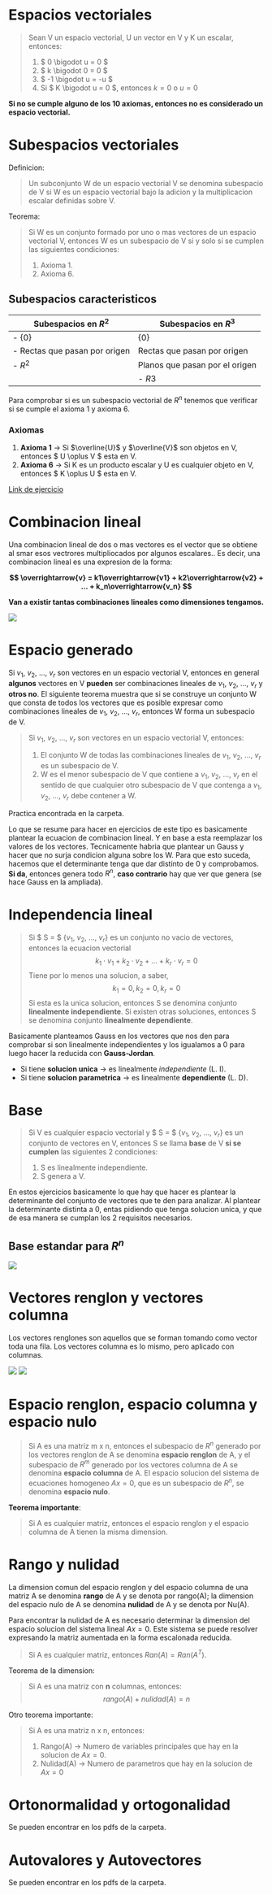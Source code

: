# Espacios vectoriales

> Sean V un espacio vectorial, U un vector en V y K un escalar, entonces:
> 1. $ 0 \bigodot u = 0 $
> 1. $ k \bigodot 0 = 0 $
> 1. $ -1 \bigodot u = -u $
> 1. Si $ K \bigodot u = 0 $, entonces $k = 0$ o $u=0$

**Si no se cumple alguno de los 10 axiomas, entonces no es considerado un espacio vectorial.**

# Subespacios vectoriales

Definicion: 

> Un subconjunto W de un espacio vectorial V se denomina subespacio de V si W es un espacio vectorial bajo la adicion y la multiplicacion escalar definidas sobre V.

Teorema: 

> Si W es un conjunto formado por uno o mas vectores de un espacio vectorial V, entonces W es un subespacio de V si y solo si se cumplen las siguientes condiciones:
> 1. Axioma 1.
> 1. Axioma 6.

## Subespacios caracteristicos

| Subespacios en $R^2$          | Subespacios en $R^3$           |
|-------------------------------|--------------------------------|
| - {0}                         | {0}                            |
| - Rectas que pasan por origen | Rectas que pasan por origen    |
| - $R^2$                       | Planos que pasan por el origen |
|                               | - $R3$                         |

Para comprobar si es un subespacio vectorial de $R^n$ tenemos que verificar si se cumple el axioma 1 y axioma 6.

### Axiomas

1) **Axioma 1** $\rightarrow$ Si $\overline{U}$ y $\overline{V}$ son objetos en V, entonces $ U \oplus V $ esta en V.
6) **Axioma 6** $\rightarrow$ Si K es un producto escalar y U es cualquier objeto en V, entonces $ K \oplus U $ esta en V.

[Link de ejercicio](https://www.youtube.com/watch?v=J1e7LnxkqPw&ab_channel=unicoos)

# Combinacion lineal

Una combinacion lineal de dos o mas vectores es el vector que se obtiene al smar esos vectrores multipliocados por algunos escalares.. Es decir, una combinacion lineal es una expresion de la forma:

**$$ \overrightarrow{v} = k1\overrightarrow{v1} + k2\overrightarrow{v2} + ... + k_n\overrightarrow{v_n} $$**

**Van a existir tantas combinaciones lineales como dimensiones tengamos.**

![](https://i.imgur.com/naqBH7S.png)

# Espacio generado

Si $v_1$, $v_2$, $...$, $v_r$ son vectores en un espacio vectorial V, entonces en general **algunos** vectores en V **pueden** ser combinaciones lineales de $v_1$, $v_2$, ..., $v_r$ y **otros no**. El siguiente teorema muestra que si se construye un conjunto W que consta de todos los vectores que es posible expresar como combinaciones lineales de $v_1$, $v_2$, ..., $v_r$, entonces W forma un subespacio de V.

> Si $v_1$, $v_2$, $...$, $v_r$ son vectores en un espacio vectorial V, entonces:
> 1. El conjunto W de todas las combinaciones lineales de $v_1$, $v_2$, $...$, $v_r$ es un subespacio de V.
> 1. W es el menor subespacio de V que contiene a $v_1$, $v_2$, $...$, $v_r$ en el sentido de que cualquier otro subespacio de V que contenga a $v_1$, $v_2$, $...$, $v_r$ debe contener a W.

Practica encontrada en la carpeta.

Lo que se resume para hacer en ejercicios de este tipo es basicamente plantear la ecuacion de combinacion lineal. Y en base a esta reemplazar los valores de los vectores. 
Tecnicamente habria que plantear un Gauss y hacer que no surja condicion alguna sobre los W. Para que esto suceda, hacemos que el determinante tenga que dar distinto de 0 y comprobamos. **Si da**, entonces genera todo $R^n$, **caso contrario** hay que ver que genera (se hace Gauss en la ampliada).

# Independencia lineal

> Si $ S = $ {$v_1$, $v_2$, $...$, $v_r$} es un conjunto no vacio de vectores, entonces la ecuacion vectorial
> $$ k_1 \cdot v_1 + k_2 \cdot v_2 + ... + k_r \cdot v_r = 0 $$
> Tiene por lo menos una solucion, a saber, 
> $$ k_1 = 0, k_2 = 0, k_r = 0 $$
> Si esta es la unica solucion, entonces S se denomina conjunto **linealmente independiente**. Si existen otras soluciones, entonces S se denomina conjunto **linealmente dependiente**.

Basicamente planteamos Gauss en los vectores que nos den para comprobar si son linealmente independientes y los igualamos a 0 para luego hacer la reducida con **Gauss-Jordan**.

* Si tiene **solucion unica** $\rightarrow$ es linealmente *independiente* (L. I).
* Si tiene **solucion parametrica** $\rightarrow$ es linealmente **dependiente** (L. D).

# Base

> Si V es cualquier espacio vectorial y $ S = $ {$v_1$, $v_2$, $...$, $v_r$} es un conjunto de vectores en V, entonces S se llama **base** de V **si se cumplen** las siguientes 2 condiciones:
> 1. S es linealmente independiente.
> 1. S genera a V.

En estos ejercicios basicamente lo que hay que hacer es plantear la determinante del conjunto de vectores que te den para analizar. Al plantear la determinante distinta a 0, entas pidiendo que tenga solucion unica, y que de esa manera se cumplan los 2 requisitos necesarios.

## Base estandar para $R^n$

![](https://i.imgur.com/IpFp8NY.png)

# Vectores renglon y vectores columna

Los vectores renglones son aquellos que se forman tomando como vector toda una fila.
Los vectores columna es lo mismo, pero aplicado con columnas.

![](https://i.imgur.com/znO2TL0.png)
![](https://i.imgur.com/Gu5wvXC.png)

# Espacio renglon, espacio columna y espacio nulo

> Si A es una matriz m x n, entonces el subespacio de $R^n$ generado por los vectores renglon de A se denomina **espacio renglon** de A, y el subespacio de $R^m$ generado por los vectores columna de A se denomina **espacio columna** de A. El espacio solucion del sistema de ecuaciones homogeneo $Ax = 0$, que es un subespacio de $R^n$, se denomina **espacio nulo**.

**Teorema importante**:

> Si A es cualquier matriz, entonces el espacio renglon y el espacio columna de A tienen la misma dimension.

# Rango y nulidad

La dimension comun del espacio renglon y del espacio columna de  una matriz A se denomina **rango** de A y se denota por rango(A); la dimension del espacio nulo de A se denomina **nulidad** de A y se denota por Nu(A).

Para encontrar la nulidad de A es necesario determinar la dimension del espacio solucion del sistema lineal $Ax = 0$. Este sistema se puede resolver expresando la matriz aumentada en la forma escalonada reducida.

> Si A es cualquier matriz, entonces $Ran(A) = Ran(A^T)$.

Teorema de la dimension:

> Si A es una matriz con **n** columnas, entonces:
> $$ rango(A) + nulidad(A) = n $$

Otro teorema importante:

> Si A es una matriz n x n, entonces:
> 1. Rango(A) $\rightarrow$ Numero de variables principales que hay en la solucion de $Ax = 0$.
> 1. Nulidad(A) $\rightarrow$ Numero de parametros que hay en la solucion de $Ax = 0$ 

# Ortonormalidad y ortogonalidad

Se pueden encontrar en los pdfs de la carpeta.

# Autovalores y Autovectores

Se pueden encontrar en los pdfs de la carpeta.

